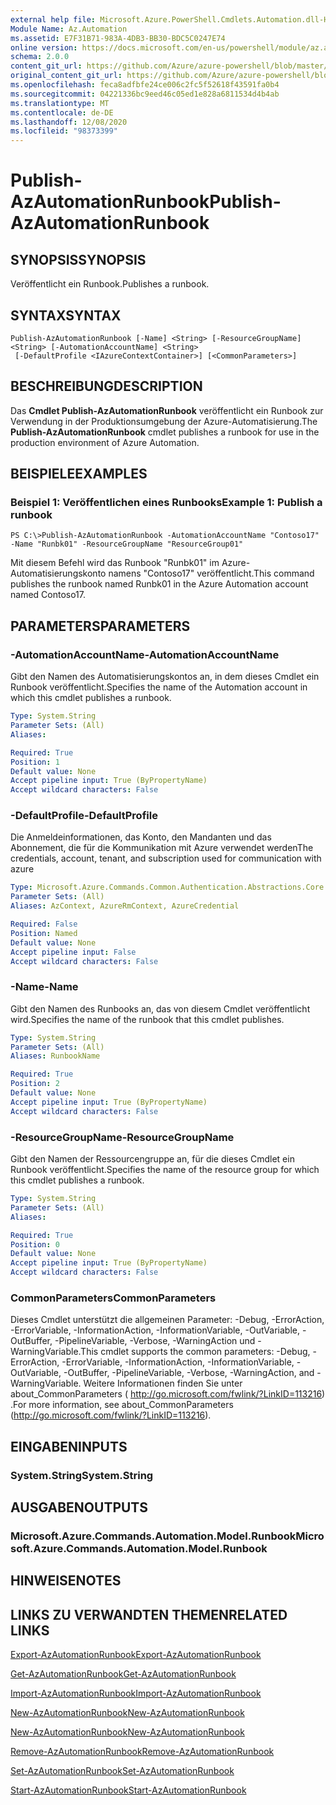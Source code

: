 ```yaml
---
external help file: Microsoft.Azure.PowerShell.Cmdlets.Automation.dll-Help.xml
Module Name: Az.Automation
ms.assetid: E7F31B71-983A-4DB3-BB30-BDC5C0247E74
online version: https://docs.microsoft.com/en-us/powershell/module/az.automation/publish-azautomationrunbook
schema: 2.0.0
content_git_url: https://github.com/Azure/azure-powershell/blob/master/src/Automation/Automation/help/Publish-AzAutomationRunbook.md
original_content_git_url: https://github.com/Azure/azure-powershell/blob/master/src/Automation/Automation/help/Publish-AzAutomationRunbook.md
ms.openlocfilehash: feca8adfbfe24ce006c2fc5f52618f43591fa0b4
ms.sourcegitcommit: 04221336bc9eed46c05ed1e828a6811534d4b4ab
ms.translationtype: MT
ms.contentlocale: de-DE
ms.lasthandoff: 12/08/2020
ms.locfileid: "98373399"
---
```

# <span data-ttu-id="f6cf4-101">Publish-AzAutomationRunbook</span><span class="sxs-lookup"><span data-stu-id="f6cf4-101">Publish-AzAutomationRunbook</span></span>

## <span data-ttu-id="f6cf4-102">SYNOPSIS</span><span class="sxs-lookup"><span data-stu-id="f6cf4-102">SYNOPSIS</span></span>
<span data-ttu-id="f6cf4-103">Veröffentlicht ein Runbook.</span><span class="sxs-lookup"><span data-stu-id="f6cf4-103">Publishes a runbook.</span></span>

## <span data-ttu-id="f6cf4-104">SYNTAX</span><span class="sxs-lookup"><span data-stu-id="f6cf4-104">SYNTAX</span></span>

```
Publish-AzAutomationRunbook [-Name] <String> [-ResourceGroupName] <String> [-AutomationAccountName] <String>
 [-DefaultProfile <IAzureContextContainer>] [<CommonParameters>]
```

## <span data-ttu-id="f6cf4-105">BESCHREIBUNG</span><span class="sxs-lookup"><span data-stu-id="f6cf4-105">DESCRIPTION</span></span>
<span data-ttu-id="f6cf4-106">Das **Cmdlet Publish-AzAutomationRunbook** veröffentlicht ein Runbook zur Verwendung in der Produktionsumgebung der Azure-Automatisierung.</span><span class="sxs-lookup"><span data-stu-id="f6cf4-106">The **Publish-AzAutomationRunbook** cmdlet publishes a runbook for use in the production environment of Azure Automation.</span></span>

## <span data-ttu-id="f6cf4-107">BEISPIELE</span><span class="sxs-lookup"><span data-stu-id="f6cf4-107">EXAMPLES</span></span>

### <span data-ttu-id="f6cf4-108">Beispiel 1: Veröffentlichen eines Runbooks</span><span class="sxs-lookup"><span data-stu-id="f6cf4-108">Example 1: Publish a runbook</span></span>
```
PS C:\>Publish-AzAutomationRunbook -AutomationAccountName "Contoso17" -Name "Runbk01" -ResourceGroupName "ResourceGroup01"
```

<span data-ttu-id="f6cf4-109">Mit diesem Befehl wird das Runbook "Runbk01" im Azure-Automatisierungskonto namens "Contoso17" veröffentlicht.</span><span class="sxs-lookup"><span data-stu-id="f6cf4-109">This command publishes the runbook named Runbk01 in the Azure Automation account named Contoso17.</span></span>

## <span data-ttu-id="f6cf4-110">PARAMETERS</span><span class="sxs-lookup"><span data-stu-id="f6cf4-110">PARAMETERS</span></span>

### <span data-ttu-id="f6cf4-111">-AutomationAccountName</span><span class="sxs-lookup"><span data-stu-id="f6cf4-111">-AutomationAccountName</span></span>
<span data-ttu-id="f6cf4-112">Gibt den Namen des Automatisierungskontos an, in dem dieses Cmdlet ein Runbook veröffentlicht.</span><span class="sxs-lookup"><span data-stu-id="f6cf4-112">Specifies the name of the Automation account in which this cmdlet publishes a runbook.</span></span>

```yaml
Type: System.String
Parameter Sets: (All)
Aliases:

Required: True
Position: 1
Default value: None
Accept pipeline input: True (ByPropertyName)
Accept wildcard characters: False
```

### <span data-ttu-id="f6cf4-113">-DefaultProfile</span><span class="sxs-lookup"><span data-stu-id="f6cf4-113">-DefaultProfile</span></span>
<span data-ttu-id="f6cf4-114">Die Anmeldeinformationen, das Konto, den Mandanten und das Abonnement, die für die Kommunikation mit Azure verwendet werden</span><span class="sxs-lookup"><span data-stu-id="f6cf4-114">The credentials, account, tenant, and subscription used for communication with azure</span></span>

```yaml
Type: Microsoft.Azure.Commands.Common.Authentication.Abstractions.Core.IAzureContextContainer
Parameter Sets: (All)
Aliases: AzContext, AzureRmContext, AzureCredential

Required: False
Position: Named
Default value: None
Accept pipeline input: False
Accept wildcard characters: False
```

### <span data-ttu-id="f6cf4-115">-Name</span><span class="sxs-lookup"><span data-stu-id="f6cf4-115">-Name</span></span>
<span data-ttu-id="f6cf4-116">Gibt den Namen des Runbooks an, das von diesem Cmdlet veröffentlicht wird.</span><span class="sxs-lookup"><span data-stu-id="f6cf4-116">Specifies the name of the runbook that this cmdlet publishes.</span></span>

```yaml
Type: System.String
Parameter Sets: (All)
Aliases: RunbookName

Required: True
Position: 2
Default value: None
Accept pipeline input: True (ByPropertyName)
Accept wildcard characters: False
```

### <span data-ttu-id="f6cf4-117">-ResourceGroupName</span><span class="sxs-lookup"><span data-stu-id="f6cf4-117">-ResourceGroupName</span></span>
<span data-ttu-id="f6cf4-118">Gibt den Namen der Ressourcengruppe an, für die dieses Cmdlet ein Runbook veröffentlicht.</span><span class="sxs-lookup"><span data-stu-id="f6cf4-118">Specifies the name of the resource group for which this cmdlet publishes a runbook.</span></span>

```yaml
Type: System.String
Parameter Sets: (All)
Aliases:

Required: True
Position: 0
Default value: None
Accept pipeline input: True (ByPropertyName)
Accept wildcard characters: False
```

### <span data-ttu-id="f6cf4-119">CommonParameters</span><span class="sxs-lookup"><span data-stu-id="f6cf4-119">CommonParameters</span></span>
<span data-ttu-id="f6cf4-120">Dieses Cmdlet unterstützt die allgemeinen Parameter: -Debug, -ErrorAction, -ErrorVariable, -InformationAction, -InformationVariable, -OutVariable, -OutBuffer, -PipelineVariable, -Verbose, -WarningAction und -WarningVariable.</span><span class="sxs-lookup"><span data-stu-id="f6cf4-120">This cmdlet supports the common parameters: -Debug, -ErrorAction, -ErrorVariable, -InformationAction, -InformationVariable, -OutVariable, -OutBuffer, -PipelineVariable, -Verbose, -WarningAction, and -WarningVariable.</span></span> <span data-ttu-id="f6cf4-121">Weitere Informationen finden Sie unter about_CommonParameters ( http://go.microsoft.com/fwlink/?LinkID=113216) .</span><span class="sxs-lookup"><span data-stu-id="f6cf4-121">For more information, see about_CommonParameters (http://go.microsoft.com/fwlink/?LinkID=113216).</span></span>

## <span data-ttu-id="f6cf4-122">EINGABEN</span><span class="sxs-lookup"><span data-stu-id="f6cf4-122">INPUTS</span></span>

### <span data-ttu-id="f6cf4-123">System.String</span><span class="sxs-lookup"><span data-stu-id="f6cf4-123">System.String</span></span>

## <span data-ttu-id="f6cf4-124">AUSGABEN</span><span class="sxs-lookup"><span data-stu-id="f6cf4-124">OUTPUTS</span></span>

### <span data-ttu-id="f6cf4-125">Microsoft.Azure.Commands.Automation.Model.Runbook</span><span class="sxs-lookup"><span data-stu-id="f6cf4-125">Microsoft.Azure.Commands.Automation.Model.Runbook</span></span>

## <span data-ttu-id="f6cf4-126">HINWEISE</span><span class="sxs-lookup"><span data-stu-id="f6cf4-126">NOTES</span></span>

## <span data-ttu-id="f6cf4-127">LINKS ZU VERWANDTEN THEMEN</span><span class="sxs-lookup"><span data-stu-id="f6cf4-127">RELATED LINKS</span></span>

[<span data-ttu-id="f6cf4-128">Export-AzAutomationRunbook</span><span class="sxs-lookup"><span data-stu-id="f6cf4-128">Export-AzAutomationRunbook</span></span>](./Export-AzAutomationRunbook.md)

[<span data-ttu-id="f6cf4-129">Get-AzAutomationRunbook</span><span class="sxs-lookup"><span data-stu-id="f6cf4-129">Get-AzAutomationRunbook</span></span>](./Get-AzAutomationRunbook.md)

[<span data-ttu-id="f6cf4-130">Import-AzAutomationRunbook</span><span class="sxs-lookup"><span data-stu-id="f6cf4-130">Import-AzAutomationRunbook</span></span>](./Import-AzAutomationRunbook.md)

[<span data-ttu-id="f6cf4-131">New-AzAutomationRunbook</span><span class="sxs-lookup"><span data-stu-id="f6cf4-131">New-AzAutomationRunbook</span></span>](./New-AzAutomationRunbook.md)

[<span data-ttu-id="f6cf4-132">New-AzAutomationRunbook</span><span class="sxs-lookup"><span data-stu-id="f6cf4-132">New-AzAutomationRunbook</span></span>](./New-AzAutomationRunbook.md)

[<span data-ttu-id="f6cf4-133">Remove-AzAutomationRunbook</span><span class="sxs-lookup"><span data-stu-id="f6cf4-133">Remove-AzAutomationRunbook</span></span>](./Remove-AzAutomationRunbook.md)

[<span data-ttu-id="f6cf4-134">Set-AzAutomationRunbook</span><span class="sxs-lookup"><span data-stu-id="f6cf4-134">Set-AzAutomationRunbook</span></span>](./Set-AzAutomationRunbook.md)

[<span data-ttu-id="f6cf4-135">Start-AzAutomationRunbook</span><span class="sxs-lookup"><span data-stu-id="f6cf4-135">Start-AzAutomationRunbook</span></span>](./Start-AzAutomationRunbook.md)



